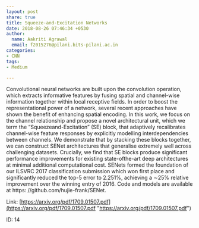 ```yaml
---
layout: post
share: true
title: Squeeze-and-Excitation Networks
date: 2018-08-26 07:46:34 +0530
author:
  name: Aakriti Agrawal
  email: f2015276@pilani.bits-pilani.ac.in
categories:
- CNN
tags:
- Medium

---
```

Convolutional neural networks are built upon the convolution operation, which extracts informative features by fusing spatial and channel-wise information together within local receptive fields. In order to boost the representational power of a network, several recent approaches have shown the benefit of enhancing spatial encoding. In this work, we focus on the channel relationship and propose a novel architectural unit, which we term the “Squeezeand-Excitation” (SE) block, that adaptively recalibrates channel-wise feature responses by explicitly modelling interdependencies between channels. We demonstrate that by stacking these blocks together, we can construct SENet architectures that generalise extremely well across challenging datasets. Crucially, we find that SE blocks produce significant performance improvements for existing state-ofthe-art deep architectures at minimal additional computational cost. SENets formed the foundation of our ILSVRC 2017 classification submission which won first place and significantly reduced the top-5 error to 2.251%, achieving a ∼25% relative improvement over the winning entry of 2016. Code and models are available at https: //github.com/hujie-frank/SENet.

Link: [https://arxiv.org/pdf/1709.01507.pdf](https://arxiv.org/pdf/1709.01507.pdf "https://arxiv.org/pdf/1709.01507.pdf")

ID: 14
